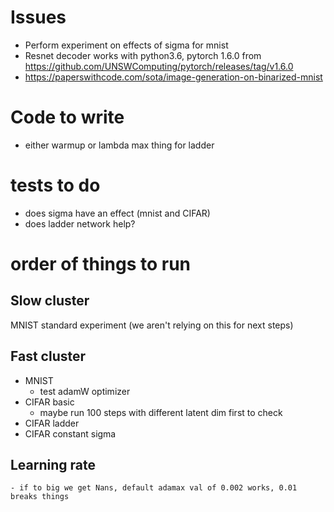 # Issues
 - Perform experiment on effects of sigma for mnist
 - Resnet decoder works with python3.6, pytorch 1.6.0 from https://github.com/UNSWComputing/pytorch/releases/tag/v1.6.0
 - https://paperswithcode.com/sota/image-generation-on-binarized-mnist
 
# Code to write
- either warmup or lambda max thing for ladder
 
# tests to do
 - does sigma have an effect (mnist and CIFAR)
 - does ladder network help?
 
# order of things to run
## Slow cluster
MNIST standard experiment (we aren't relying on this for next steps)

## Fast cluster
- MNIST
    - test adamW optimizer
- CIFAR basic 
    - maybe run 100 steps with different latent dim first to check
- CIFAR ladder
- CIFAR constant sigma

## Learning rate
    - if to big we get Nans, default adamax val of 0.002 works, 0.01 breaks things
